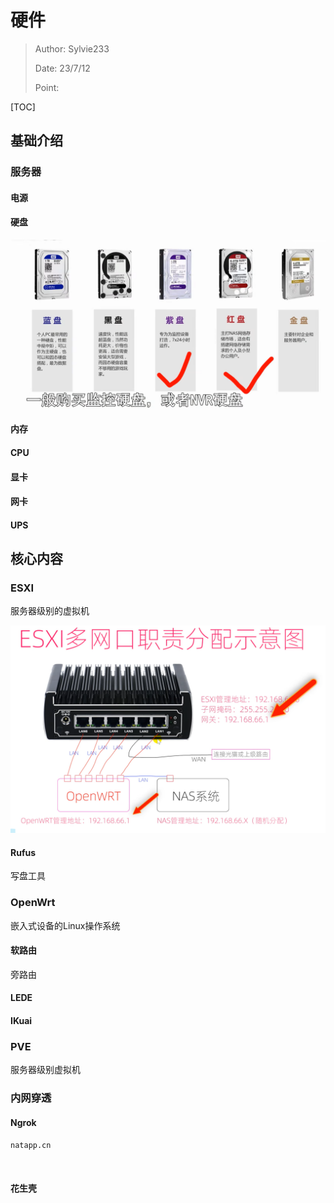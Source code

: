 # 硬件

> Author: Sylvie233
>
> Date: 23/7/12
>
> Point:

[TOC]

## 基础介绍

### 服务器

#### 电源



#### 硬盘

![image-20230712125852176](硬件.assets/image-20230712125852176.png)



#### 内存



#### CPU



#### 显卡



#### 网卡



#### UPS









## 核心内容

### ESXI

服务器级别的虚拟机

![image-20230712122459037](硬件.assets/image-20230712122459037.png)



#### Rufus

写盘工具	



### OpenWrt

嵌入式设备的Linux操作系统



#### 软路由

旁路由



#### LEDE





#### IKuai







### PVE

服务器级别虚拟机















### 内网穿透

#### Ngrok

`natapp.cn`

​	



#### 花生壳







